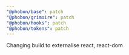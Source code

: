 ```yaml
---
"@phobon/base": patch
"@phobon/grimoire": patch
"@phobon/hooks": patch
"@phobon/tokens": patch
---
```


Changing build to externalise react, react-dom

